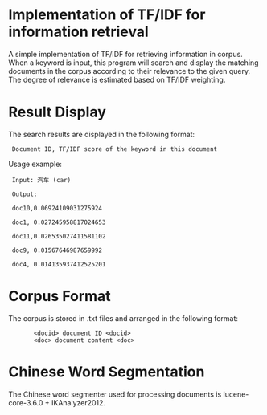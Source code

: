 # Implementation of TF/IDF for information retrieval

A simple implementation of TF/IDF for retrieving information in corpus.
When a keyword is input, this program will search and display the matching documents in the corpus according to their relevance to the given query. The degree of relevance is estimated based on TF/IDF weighting.

# Result Display
The search results are displayed in the following format:

     Document ID, TF/IDF score of the keyword in this document

Usage example:

     Input: 汽车 (car)

     Output:

     doc10,0.06924109031275924

     doc1, 0.027245958817024653

     doc11,0.026535027411581102

     doc9, 0.01567646987659992

     doc4, 0.014135937412525201

# Corpus Format

The corpus is stored in .txt files and arranged in the following format:

           <docid> document ID <docid>
           <doc> document content <doc>

# Chinese Word Segmentation
The Chinese word segmenter used for processing documents is lucene-core-3.6.0 + IKAnalyzer2012.
